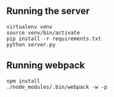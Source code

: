 ## Running the server

```
virtualenv venv
source venv/bin/activate
pip install -r requirements.txt
python server.py
```

## Running webpack

```
npm install
./node_modules/.bin/webpack -w -p
```
